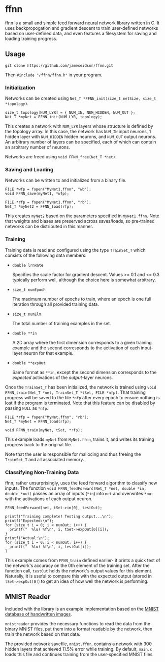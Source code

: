 # ffnn
ffnn is a small and simple feed forward neural network library written in C.
It uses backpropogation and gradient descent to train user-defined networks based on user-defined data, and even features a filesystem for saving and loading training progress.

## Usage
```
git clone https://github.com/jameseidson/ffnn.git
```
Then `#include "/ffnn/ffnn.h"` in your program.

### Initialization
Networks can be created using `Net_T *FFNN_init(size_t netSize, size_t *topology)`.
```
size_t topology[NUM_LYR] = { NUM_IN, NUM_HIDDEN, NUM_OUT };
Net_T *myNet = FFNN_init(NUM_LYR, topology);
```
This creates a network with `NUM_LYR` layers whose structure is defined by the topology array. 
In this case, the network has `NUM_IN` input neurons, 1 hidden layer with `NUM_HIDDEN` hidden neurons, and `NUM_OUT` output neurons.
An arbitrary number of layers can be specified, each of which can contain an arbitrary number of neurons.

Networks are freed using `void FFNN_free(Net_T *net)`.

### Saving and Loading
Networks can be written to and initialized from a binary file.
```
FILE *wfp = fopen("MyNet1.ffnn", "wb");
void FFNN_save(myNet1, *wfp);

FILE *rfp = fopen("MyNet1.ffnn", "rb");
Net_T *myNet2 = FFNN_load(rfp);
```
This creates `myNet2` based on the parameters specified in `MyNet1.ffnn`.
Note that weights and biases are preserved across saves/loads, so pre-trained networks can be distributed in this manner.

### Training
Training data is read and configured using the type `TrainSet_T` which consists of the following data members:

- `double lrnRate`

  Specifies the scale factor for gradient descent. Values >= 0.1 and <= 0.3 typically perform well, although the choice here is somewhat arbitrary.

- `size_t numEpoch`

  The maximum number of epochs to train, where an epoch is one full iteration through all provided training data.

- `size_t numElm`

  The total number of training examples in the set.

- `double **in`

  A 2D array where the first dimension corresponds to a given training example and the second corresponds to the activation of each input-layer neuron for that example.

- `double **expOut`

  Same format as `**in`, except the second dimension corresponds to the *expected* activations of the *output*-layer neurons.

Once the `TrainSet_T` has been initialized, the network is trained using `void FFNN_train(Net_T *net, TrainSet_T *tSet, FILE *nfp)`. 
That training progress will be saved to the file `*nfp` after every epoch to ensure nothing is lost if the program is terminated. 
Note that this feature can be disabled by passing `NULL` as `*nfp`.
```
FILE *rfp = fopen("MyNet.ffnn", "rb");
Net_T *myNet = FFNN_load(rfp);

void FFNN_train(myNet, tSet, *rfp);
```
This example loads `myNet` from `MyNet.ffnn`, trains it, and writes its training progress back to the original file.

Note that the user is responsible for mallocing and thus freeing the `TrainSet_T` and all associated memory.

### Classifying Non-Training Data
ffnn, rather unsurprisingly, uses the feed forward algorithm to classify new inputs. 
The function `void FFNN_feedForward(Net_T *net, double *in, double *out)` passes an array of inputs (`*in`) into `net` and overwrites `*out` with the activations of each output neuron.
```
FFNN_feedForward(net, tSet->in[0], testOut);

printf("Training complete! Testing output...\n");
printf("Expected:\n");
for (size_t i = 0; i < numOut; i++) {
  printf("  %lu) %f\n", i, tSet->expOut[0][i]);
}
printf("Actual:\n");
for (size_t i = 0; i < numOut; i++) {
  printf("  %lu) %f\n", i, testOut[i]);
}
```
This example comes from `FFNN_train` defined earlier- it prints a quick test of the network's accuracy on the 0th element of the training set. 
After the function call, `testOut` holds the network's output values for this element.
Naturally, it is useful to compare this with the expected output (stored in `tSet->expOut[0]`) to get an idea of how well the network is performing.

## MNIST Reader 
Included with the library is an example implementation based on the [MNIST database of handwritten images](http://yann.lecun.com/exdb/mnist/). 

`mnistreader` provides the necessary functions to read the data from the binary MNIST files, put them into a format readable by the network, then train the network based on that data. 

The provided network savefile, `mnist.ffnn`, contains a network with 300 hidden layers that achieved 11.5% error while training.
By default, `main.c` loads this file and continues training from the user-specified MNIST files.
